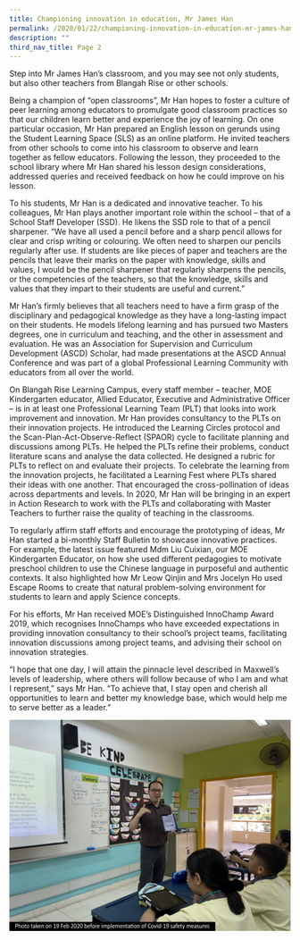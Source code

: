```yaml
---
title: Championing innovation in education, Mr James Han
permalink: /2020/01/22/championing-innovation-in-education-mr-james-han/
description: ""
third_nav_title: Page 2
---
```


<p>Step into Mr James Han&rsquo;s classroom, and you may see not only students, but also other teachers from Blangah Rise or other schools.</p>
<p>Being a champion of &ldquo;open classrooms&rdquo;, Mr Han hopes to foster a culture of peer learning among educators to promulgate good classroom practices so that our children learn better and experience the joy of learning. On one particular occasion, Mr Han prepared an English lesson on gerunds using the Student Learning Space (SLS) as an online platform. He invited teachers from other schools to come into his classroom to observe and learn together as fellow educators. Following the lesson, they proceeded to the school library where Mr Han shared his lesson design considerations, addressed queries and received feedback on how he could improve on his lesson.</p>
<p>To his students, Mr Han is a dedicated and innovative teacher. To his colleagues, Mr Han plays another important role within the school &ndash; that of a School Staff Developer (SSD). He likens the SSD role to that of a pencil sharpener. &ldquo;We have all used a pencil before and a sharp pencil allows for clear and crisp writing or colouring. We often need to sharpen our pencils regularly after use. If students are like pieces of paper and teachers are the pencils that leave their marks on the paper with knowledge, skills and values, I would be the pencil sharpener that regularly sharpens the pencils, or the competencies of the teachers, so that the knowledge, skills and values that they impart to their students are useful and current.&rdquo;</p>
<p>Mr Han&rsquo;s firmly believes that all teachers need to have a firm grasp of the disciplinary and pedagogical knowledge as they have a long-lasting impact on their students. He models lifelong learning and has pursued two Masters degrees, one in curriculum and teaching, and the other in assessment and evaluation. He was an Association for Supervision and Curriculum Development (ASCD) Scholar, had made presentations at the ASCD Annual Conference and was part of a global Professional Learning Community with educators from all over the world.</p>
<p>On Blangah Rise Learning Campus, every staff member &ndash; teacher, MOE Kindergarten educator, Allied Educator, Executive and Administrative Officer &ndash; is in at least one Professional Learning Team (PLT) that looks into work improvement and innovation. Mr Han provides consultancy to the PLTs on their innovation projects. He introduced the Learning Circles protocol and the Scan-Plan-Act-Observe-Reflect (SPAOR) cycle to facilitate planning and discussions among PLTs. He helped the PLTs refine their problems, conduct literature scans and analyse the data collected. He designed a rubric for PLTs to reflect on and evaluate their projects. To celebrate the learning from the innovation projects, he facilitated a Learning Fest where PLTs shared their ideas with one another. That encouraged the cross-pollination of ideas across departments and levels. In 2020, Mr Han will be bringing in an expert in Action Research to work with the PLTs and collaborating with Master Teachers to further raise the quality of teaching in the classrooms.</p>
<p>To regularly affirm staff efforts and encourage the prototyping of ideas, Mr Han started a bi-monthly Staff Bulletin to showcase innovative practices. For example, the latest issue featured Mdm Liu Cuixian, our MOE Kindergarten Educator, on how she used different pedagogies to motivate preschool children to use the Chinese language in purposeful and authentic contexts. It also highlighted how Mr Leow Qinjin and Mrs Jocelyn Ho used Escape Rooms to create that natural problem-solving environment for students to learn and apply Science concepts.</p>
<p>For his efforts, Mr Han received MOE&rsquo;s Distinguished InnoChamp Award 2019, which recognises InnoChamps who have exceeded expectations in providing innovation consultancy to their school&rsquo;s project teams, facilitating innovation discussions among project teams, and advising their school on innovation strategies.</p>
<p>&ldquo;I hope that one day, I will attain the pinnacle level described in Maxwell&rsquo;s levels of leadership, where others will follow because of who I am and what I represent,&rdquo; says Mr Han. &ldquo;To achieve that, I stay open and cherish all opportunities to learn and better my knowledge base, which would help me to serve better as a leader.&rdquo;</p>

![](/images/James-Labelled-1024x768.jpeg)